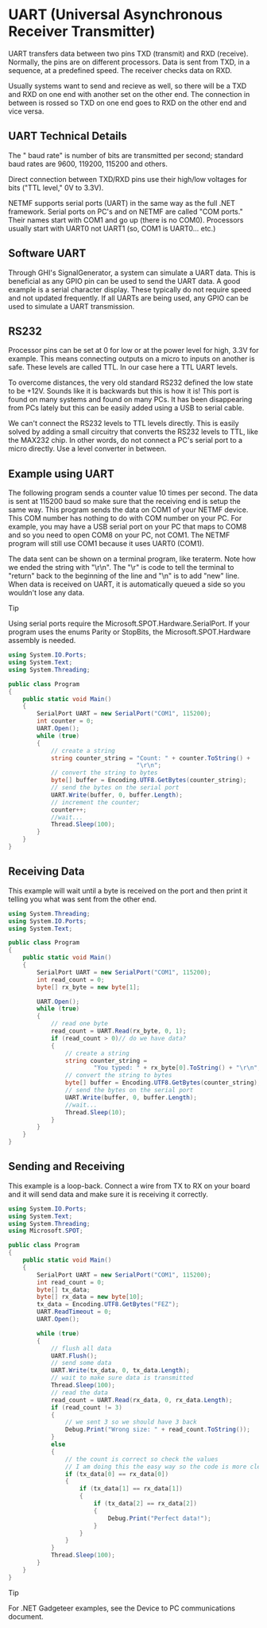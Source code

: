 # UART (Universal Asynchronous Receiver Transmitter)

UART transfers data between two pins TXD (transmit) and RXD (receive). Normally, the pins are on different processors. Data is sent from TXD, in a sequence, at a predefined speed. The receiver checks data on RXD.

Usually systems want to send and recieve as well, so there will be a TXD and RXD on one end with another set on the other end. The connection in between is rossed so TXD on one end goes to RXD on the other end and vice versa.

## UART Technical Details

The " baud rate"  is number of bits are transmitted per second; standard baud rates are 9600, 119200, 115200 and others.

Direct connection between TXD/RXD pins use their high/low voltages for bits ("TTL level," 0V to 3.3V).

NETMF supports serial ports (UART) in the same way as the full .NET framework. Serial ports on PC's and on NETMF are called "COM ports."  Their names start with COM1 and go up (there is no COM0). Processors usually start with UART0 not UART1 (so, COM1 is UART0... etc.)

## Software UART
Through GHI's SignalGenerator, a system can simulate a UART data. This is beneficial as any GPIO pin can be used to send the UART data. A good example is a serial character display. These typically do not require speed and not updated frequently. If all UARTs are being used, any GPIO can be used to simulate a UART transmission.

## RS232

Processor pins can be set at 0 for low or at the power level for high, 3.3V for example. This means connecting outputs on a micro to inputs on another is safe. These levels are called TTL. In our case here a TTL UART levels.

To overcome distances, the very old standard RS232 defined the low state to be +12V. Sounds like it is backwards but this is how it is! This port is found on many systems and found on many PCs. It has been disappearing from PCs lately but this can be easily added using a USB to serial cable.

We can't connect the RS232 levels to TTL levels directly. This is easily solved by adding a small circuitry that converts the RS232 levels to TTL, like the MAX232 chip.
In other words, do not connect a PC's serial port to a micro directly. Use a level converter in between.

## Example using UART
The following program sends a counter value 10 times per second. The data is sent at 115200 baud so make sure that the receiving end is setup the same way. This program sends the data on COM1 of your NETMF device. This COM number has nothing to do with COM number on your PC. For example, you may have a USB serial port on your PC that maps to COM8 and so you need to open COM8 on your PC, not COM1. The NETMF program will still use COM1 because it uses UART0 (COM1).

The data sent can be shown on a terminal program, like teraterm. Note how we ended the string with "\r\n". The "\r" is code to tell the terminal to "return" back to the beginning of the line and "\n" is to add "new" line. When data is received on UART, it is automatically queued a side so you wouldn't lose any data.
 
> [!Tip]
> Using serial ports require the Microsoft.SPOT.Hardware.SerialPort. If your program uses the enums Parity or StopBits, the Microsoft.SPOT.Hardware assembly is needed.

```c#
using System.IO.Ports;
using System.Text;
using System.Threading;

public class Program
{
    public static void Main()
    {
        SerialPort UART = new SerialPort("COM1", 115200);
        int counter = 0;
        UART.Open();
        while (true)
        {
            // create a string
            string counter_string = "Count: " + counter.ToString() +
                                    "\r\n";
            // convert the string to bytes
            byte[] buffer = Encoding.UTF8.GetBytes(counter_string);
            // send the bytes on the serial port
            UART.Write(buffer, 0, buffer.Length);
            // increment the counter;
            counter++;
            //wait...
            Thread.Sleep(100);
        }
    }
}
```

## Receiving Data
This example will wait until a byte is received on the port and then print it telling you what was sent from the other end.

```c#
using System.Threading;
using System.IO.Ports;
using System.Text;

public class Program
{
    public static void Main()
    {
        SerialPort UART = new SerialPort("COM1", 115200);
        int read_count = 0;
        byte[] rx_byte = new byte[1];

        UART.Open();
        while (true)
        {
            // read one byte
            read_count = UART.Read(rx_byte, 0, 1);
            if (read_count > 0)// do we have data?
            {
                // create a string
                string counter_string =
                        "You typed: " + rx_byte[0].ToString() + "\r\n";
                // convert the string to bytes
                byte[] buffer = Encoding.UTF8.GetBytes(counter_string);
                // send the bytes on the serial port
                UART.Write(buffer, 0, buffer.Length);
                //wait...
                Thread.Sleep(10);
            }
        }
    }
}
```

## Sending and Receiving
This example is a loop-back. Connect a wire from TX to RX on your board and it will send data and make sure it is receiving it correctly.

```c#
using System.IO.Ports;
using System.Text;
using System.Threading;
using Microsoft.SPOT;

public class Program
{
    public static void Main()
    {
        SerialPort UART = new SerialPort("COM1", 115200);
        int read_count = 0;
        byte[] tx_data;
        byte[] rx_data = new byte[10];
        tx_data = Encoding.UTF8.GetBytes("FEZ");
        UART.ReadTimeout = 0;
        UART.Open();

        while (true)
        {
            // flush all data
            UART.Flush();
            // send some data
            UART.Write(tx_data, 0, tx_data.Length);
            // wait to make sure data is transmitted
            Thread.Sleep(100);
            // read the data
            read_count = UART.Read(rx_data, 0, rx_data.Length);
            if (read_count != 3)
            {
                // we sent 3 so we should have 3 back
                Debug.Print("Wrong size: " + read_count.ToString());
            }
            else
            {
                // the count is correct so check the values
                // I am doing this the easy way so the code is more clear
                if (tx_data[0] == rx_data[0])
                {
                    if (tx_data[1] == rx_data[1])
                    {
                        if (tx_data[2] == rx_data[2])
                        {
                            Debug.Print("Perfect data!");
                        }
                    }
                }
            }
            Thread.Sleep(100);
        }
    }
}
```

> [!Tip]
> For .NET Gadgeteer examples, see the Device to PC communications document.